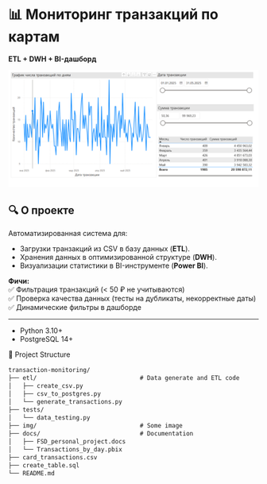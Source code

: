 # 📊 Мониторинг транзакций по картам  
**ETL + DWH + BI-дашборд**  

![Скриншот дашборда](img/Power_BI.PNG)  

## 🔍 О проекте  
Автоматизированная система для:  
- Загрузки транзакций из CSV в базу данных (**ETL**).  
- Хранения данных в оптимизированной структуре (**DWH**).  
- Визуализации статистики в BI-инструменте (**Power BI**).  

**Фичи:**  
✅ Фильтрация транзакций (< 50 ₽ не учитываются)  
✅ Проверка качества данных (тесты на дубликаты, некорректные даты)  
✅ Динамические фильтры в дашборде  

---

- Python 3.10+  
- PostgreSQL 14+  


📂 Project Structure
```text
transaction-monitoring/
├── etl/                             # Data generate and ETL code
│   ├── create_csv.py
│   ├── csv_to_postgres.py
│   └── generate_transactions.py
├── tests/
│   └── data_testing.py
├── img/                             # Some image
├── docs/                            # Documentation
│   ├── FSD_personal_project.docs
│   └── Transactions_by_day.pbix
├── card_transactions.csv   
├── create_table.sql
└── README.md
```